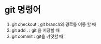 # git 명령어
1. git checkout : git branch의 경로를 이동 할 때
2. git add . : git 을 저장할 때 
3. git commit : git을 커밋할 때 
'